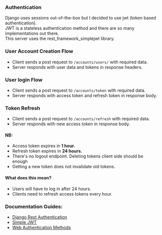 ### Authentication
Django uses sessions out-of-the-box but I decided to use jwt (token based authentication).
</br> JWT is a stateless authentication method and there are so many implementations out there.
</br> This server uses the rest_framework_simplejwt library.

### User Account Creation Flow
- Client sends a post request to `/accounts/users/` with required data.
- Server responds with user data and tokens in response headers.

### User login Flow
- Client sends a post request to `/accounts/token` with required data.
- Server responds with access token and refresh token in response body.

### Token Refresh
- Client sends a post request to `/accounts/refresh` with required data.
- Server responds with new access token in response body.

#### NB:
- Access token expires in <b>1 hour.</b>
- Refresh token expires in <b>24 hours.</b>
- There's no logout endpoint. Deleting tokens client side should be enough
- Getting a new token does not invalidate old tokens.

#### What does this mean?
- Users will have to log in after 24 hours.
- Clients need to refresh access tokens every hour.

### Documentation Guides:
- [Django Rest Authentication](https://www.django-rest-framework.org/api-guide/authentication/)
- [Simple JWT](https://django-rest-framework-simplejwt.readthedocs.io/en/latest/)
- [Web Authentication Methods](https://testdriven.io/blog/web-authentication-methods/)
